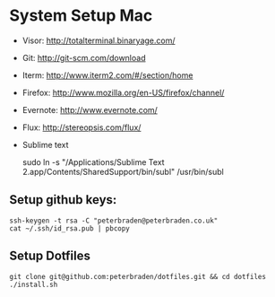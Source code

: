 # System Setup Mac


- Visor: http://totalterminal.binaryage.com/
- Git: http://git-scm.com/download
- Iterm: http://www.iterm2.com/#/section/home
- Firefox: http://www.mozilla.org/en-US/firefox/channel/
- Evernote: http://www.evernote.com/
- Flux: http://stereopsis.com/flux/
- Sublime text


    sudo ln -s "/Applications/Sublime Text 2.app/Contents/SharedSupport/bin/subl" /usr/bin/subl




## Setup github keys:

    ssh-keygen -t rsa -C "peterbraden@peterbraden.co.uk"
    cat ~/.ssh/id_rsa.pub | pbcopy


## Setup Dotfiles
 
    git clone git@github.com:peterbraden/dotfiles.git && cd dotfiles
    ./install.sh


